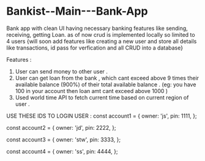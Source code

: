 # Bankist--Main---Bank-App
Bank app with clean UI having necessary banking features like sending, receiving, getting Loan.  as of now crud is implemented locally so limited to 4 users
{will soon add features like creating a new user and store all details like transactions, id pass for verfication and all CRUD into a database}

Features :

1. User can send money to other user .
2. User can get loan from the bank , which cant exceed above 9 times their available balance (900%)  of their total available balance .
(eg: you have 100 in your account then loan amt cant exceed above 1000 )
4. Used world time API to fetch current time based on current region of user .

USE THESE IDS TO LOGIN 
USER : 
const account1 = {
  owner: 'js',
  pin: 1111,
};

const account2 = {
  owner: 'jd',
  pin: 2222,
};

const account3 = {
  owner: 'stw',
  pin: 3333,
};

const account4 = {
  owner: 'ss',
  pin: 4444,
};
